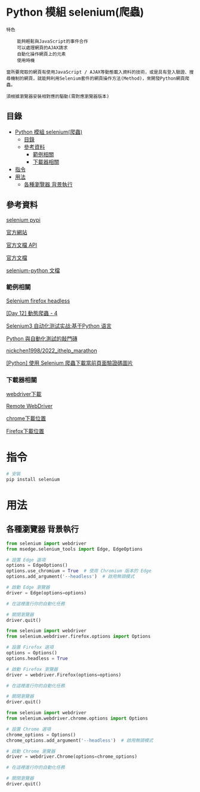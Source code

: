 # Python 模組 selenium(爬蟲)

```
特色

	能夠輕鬆與JavaScript的事件合作
	可以處理網頁的AJAX請求
	自動化操作網頁上的元素
	使用時機

當所要爬取的網頁有使用JavaScript / AJAX等動態載入資料的技術，或是具有登入驗證、搜尋機制的網頁，就能夠利用Selenium套件的網頁操作方法(Method)，來開發Python網頁爬蟲。

須根據瀏覽器安裝相對應的驅動(需對應瀏覽器版本)
```

## 目錄

- [Python 模組 selenium(爬蟲)](#python-模組-selenium爬蟲)
	- [目錄](#目錄)
	- [參考資料](#參考資料)
		- [範例相關](#範例相關)
		- [下載器相關](#下載器相關)
- [指令](#指令)
- [用法](#用法)
	- [各種瀏覽器 背景執行](#各種瀏覽器-背景執行)

## 參考資料

[selenium pypi](https://pypi.org/project/selenium/)

[官方網站](https://www.selenium.dev/)

[官方文檔 API](https://www.selenium.dev/selenium/docs/api/py/api.html)

[官方文檔](https://www.selenium.dev/documentation/)

[selenium-python 文檔](https://selenium-python.readthedocs.io/api.html#selenium.webdriver.remote.webelement.WebElement.value_of_css_property)

### 範例相關

[Selenium firefox headless](https://pythonbasics.org/selenium-firefox-headless/)

[[Day 12] 動態爬蟲 - 4](https://ithelp.ithome.com.tw/articles/10243628)

[Selenium3 自动化测试实战:基于Python 语言](https://yun.weicheng.men/Book/Selenium3%E8%87%AA%E5%8A%A8%E5%8C%96%E6%B5%8B%E8%AF%95%E5%AE%9E%E6%88%98%E2%80%94%E2%80%94%E5%9F%BA%E4%BA%8EPython%E8%AF%AD%E8%A8%80.pdf)

[Python 與自動化測試的敲門磚](https://ithelp.ithome.com.tw/users/20144024/ironman/5372)

[nickchen1998/2022_ithelp_marathon](https://github.com/nickchen1998/2022_ithelp_marathon)

[[Python] 使用 Selenium 爬蟲下載當前頁面驗證碼圖片](https://weirenxue.github.io/2021/07/04/python_selenium_captcha/?fbclid=IwAR0pAZ_UR9CjeyhAQb8SsgW6jnazYfkdWOtQEsJ2LPSMgGbtpfKFddqQZVg)

### 下載器相關

[webdriver下載](https://www.selenium.dev/documentation/webdriver/capabilities/)

[Remote WebDriver](https://www.selenium.dev/documentation/webdriver/remote_webdriver/)

[chrome下載位置](https://chromedriver.chromium.org/downloads)

[Firefox下載位置](https://github.com/mozilla/geckodriver)

# 指令

```bash
# 安裝
pip install selenium
```

# 用法

## 各種瀏覽器 背景執行

```Python
from selenium import webdriver
from msedge.selenium_tools import Edge, EdgeOptions

# 設置 Edge 選項
options = EdgeOptions()
options.use_chromium = True  # 使用 Chromium 版本的 Edge
options.add_argument('--headless')  # 啟用無頭模式

# 啟動 Edge 瀏覽器
driver = Edge(options=options)

# 在這裡進行你的自動化任務

# 關閉瀏覽器
driver.quit()
```

```Python
from selenium import webdriver
from selenium.webdriver.firefox.options import Options

# 設置 Firefox 選項
options = Options()
options.headless = True

# 啟動 Firefox 瀏覽器
driver = webdriver.Firefox(options=options)

# 在這裡進行你的自動化任務

# 關閉瀏覽器
driver.quit()
```

```Python
from selenium import webdriver
from selenium.webdriver.chrome.options import Options

# 設置 Chrome 選項
chrome_options = Options()
chrome_options.add_argument('--headless')  # 啟用無頭模式

# 啟動 Chrome 瀏覽器
driver = webdriver.Chrome(options=chrome_options)

# 在這裡進行你的自動化任務

# 關閉瀏覽器
driver.quit()
```